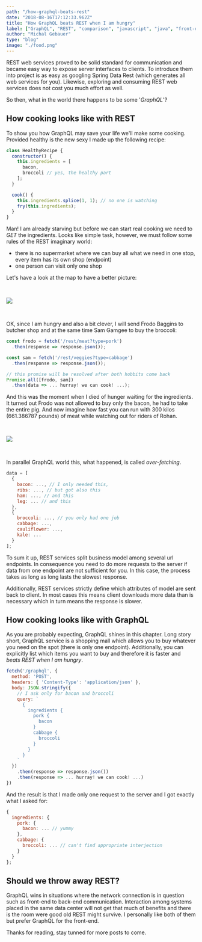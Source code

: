 ```yaml
---
path: "/how-graphql-beats-rest"
date: "2018-08-16T17:12:33.962Z"
title: "How GraphQL beats REST when I am hungry"
label: ["GraphQL", "REST", "comparison", "javascript", "java", "front-end", "Spring"]
author: "Michal Gebauer"
type: "blog"
image: "./food.png"
---
```


REST web services proved to be solid standard for communication and became easy way to expose server interfaces to clients. To introduce them into project is as easy as googling Spring Data Rest (which generates all web services for you). Likewise, exploring and consuming REST web services does not cost you much effort as well.

So then, what in the world there happens to be some '_GraphQL_'?

## How cooking looks like with REST

To show you how GraphQL may save your life we'll make some cooking. Provided healthy is the new sexy I made up the following recipe:

```javascript
class HealthyRecipe {
  constructor() {
    this.ingredients = [
      bacon,
      broccoli // yes, the healthy part
    ];
  }

  cook() {
    this.ingredients.splice(1, 1); // no one is watching
    fry(this.ingredients);
  }
}
```

Man! I am already starving but before we can start real cooking we need to _GET_ the ingredients. Looks like simple task, however, we must follow some rules of the REST imaginary world:

* there is no supermarket where we can buy all what we need in one stop, every item has its own shop (endpoint)
* one person can visit only one shop

Let's have a look at the map to have a better picture:

<br />

![](/map.png)

<br />

OK, since I am hungry and also a bit clever, I will send Frodo Baggins to butcher shop and at the same time Sam Gamgee to buy the broccoli:

```javascript
const frodo = fetch('/rest/meat?type=pork')
  .then(response => response.json());

const sam = fetch('/rest/veggies?type=cabbage')
  .then(response => response.json());

// this promise will be resolved after both hobbits come back
Promise.all([frodo, sam])
  .then(data => ... hurray! we can cook! ...);
```

And this was the moment when I died of hunger waiting for the ingredients.
It turned out Frodo was not allowed to buy only the bacon, he had to take the entire pig. And now imagine how fast you can run with 300 kilos (661.386787 pounds) of meat while watching out for riders of Rohan.

<br />

![](/onedoesnotsimply.jpg)

<br />

In parallel GraphQL world this, what happened, is called _over-fetching_.

```javascript
data = [
  {
    bacon: ..., // I only needed this,
    ribs: ..., // but got also this
    ham: ..., // and this
    leg: ... // and this
  },
  {
    broccoli: ..., // you only had one job
    cabbage: ...,
    cauliflower: ...,
    kale: ...
  }
];
```

To sum it up, REST services split business model among several url endpoints. In consequence you need to do more requests to the server if data from one endpoint are not sufficient for you. In this case, the process takes as long as long lasts the slowest response.

Additionally, REST services strictly define which attributes of model are sent back to client. In most cases this means client downloads more data than is necessary which in turn means the response is slower.

## How cooking looks like with GraphQL

As you are probably expecting, GraphQL shines in this chapter. Long story short, GraphQL service is a shopping mall which allows you to buy whatever you need on the spot (there is only one endpoint). Additionally, you can explicitly list which items you want to buy and therefore it is faster and _beats REST when I am hungry_.

```javascript
fetch('/graphql', {
  method: 'POST',
  headers: { 'Content-Type': 'application/json' },
  body: JSON.stringify({
    // I ask only for bacon and broccoli
    query: `
      {
        ingredients {
          pork {
            bacon
          }
          cabbage {
            broccoli
          }
        }
      }
    `
  })
    .then(response => response.json())
    .then(response => ... hurray! we can cook! ...)
})
```

And the result is that I made only one request to the server and I got exactly what I asked for:

```javascript
{
  ingredients: {
    pork: {
      bacon: ... // yummy
    },
    cabbage: {
      broccoli: ... // can't find appropriate interjection
    }
  }
};
```

## Should we throw away REST?

GraphQL wins in situations where the network connection is in question such as front-end to back-end communication. Interaction among systems placed in the same data center will not get that much of benefits and there is the room were good old REST might survive. I personally like both of them but prefer GraphQL for the front-end.

Thanks for reading, stay tunned for more posts to come.
